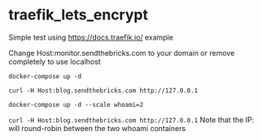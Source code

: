# traefik_lets_encrypt

Simple test using https://docs.traefik.io/ example

Change Host:monitor.sendthebricks.com to your domain or remove completely to use localhost

`docker-compose up -d`

`curl -H Host:blog.sendthebricks.com http://127.0.0.1`

`docker-compose up -d --scale whoami=2`

`curl -H Host:blog.sendthebricks.com http://127.0.0.1`
Note that the IP: will round-robin between the two whoami containers
